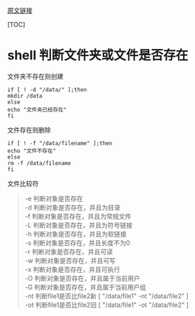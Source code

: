 [原文链接](https://www.cnblogs.com/37yan/p/6962563.html)

[TOC]

# shell 判断文件夹或文件是否存在

文件夹不存在则创建

```
if [ ! -d "/data/" ];then
mkdir /data
else
echo "文件夹已经存在"
fi
```

文件存在则删除

```
if [ ! -f "/data/filename" ];then
echo "文件不存在"
else
rm -f /data/filename
fi
```

文件比较符

> -e 判断对象是否存在  
-d 判断对象是否存在，并且为目录  
-f 判断对象是否存在，并且为常规文件  
-L 判断对象是否存在，并且为符号链接  
-h 判断对象是否存在，并且为软链接  
-s 判断对象是否存在，并且长度不为0  
-r 判断对象是否存在，并且可读  
-w 判断对象是否存在，并且可写  
-x 判断对象是否存在，并且可执行  
-O 判断对象是否存在，并且属于当前用户  
-G 判断对象是否存在，并且属于当前用户组  
-nt 判断file1是否比file2新  [ "/data/file1" -nt "/data/file2" ]  
-ot 判断file1是否比file2旧  [ "/data/file1" -ot "/data/file2" ]  

　　